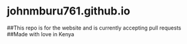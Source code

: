 # johnmburu761.github.io
##This repo is for  the website and is currently accepting pull requests
##Made with love in Kenya
